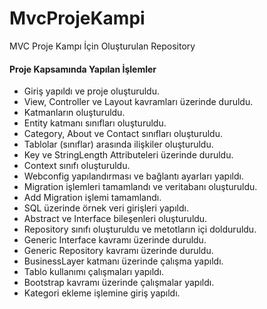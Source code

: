 # MvcProjeKampi

MVC Proje Kampı İçin Oluşturulan Repository


#### Proje Kapsamında Yapılan İşlemler
   - Giriş yapıldı ve proje oluşturuldu.
   - View, Controller ve Layout kavramları üzerinde duruldu.
   - Katmanların oluşturuldu.
   - Entity katmanı sınıfları oluşturuldu.
   - Category, About ve Contact sınıfları oluşturuldu.
   - Tablolar (sınıflar) arasında ilişkiler oluşturuldu.
   - Key ve StringLength Attributeleri üzerinde duruldu.
   - Context sınıfı oluşturuldu.
   - Webconfig yapılandırması ve bağlantı ayarları yapıldı.
   - Migration işlemleri tamamlandı ve veritabanı oluşturuldu.
   - Add Migration işlemi tamamlandı.
   - SQL üzerinde örnek veri girişleri yapıldı.
   - Abstract ve Interface bileşenleri oluşturuldu.
   - Repository sınıfı oluşturuldu ve metotların içi dolduruldu.
   - Generic Interface kavramı üzerinde duruldu.
   - Generic Repository kavramı üzerinde duruldu.
   - BusinessLayer katmanı üzerinde çalışma yapıldı.
   - Tablo kullanımı çalışmaları yapıldı.
   - Bootstrap kavramı üzerinde çalışmalar yapıldı.
   - Kategori ekleme işlemine giriş yapıldı.
